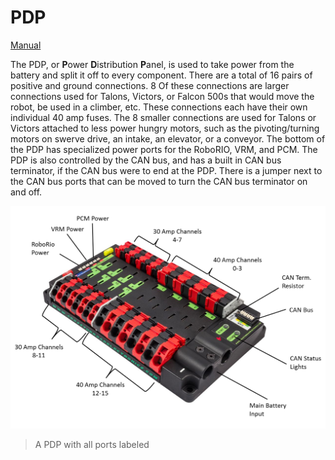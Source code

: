 # PDP

[Manual](https://drive.google.com/open?id=1cjab8W6veHw84hOV6p_WHRP8421DpSs8)

The PDP, or **P**ower **D**istribution **P**anel, is used to take power from the battery and split it off to every component. There are a total of 16 pairs of positive and ground connections. 8 Of these connections are larger connections used for Talons, Victors, or Falcon 500s that would move the robot, be used in a climber, etc. These connections each have their own individual 40 amp fuses. The 8 smaller connections are used for Talons or Victors attached to less power hungry motors, such as the pivoting/turning motors on swerve drive, an intake, an elevator, or a conveyor. The bottom of the PDP has specialized power ports for the RoboRIO, VRM, and PCM. The PDP is also controlled by the CAN bus, and has a built in CAN bus terminator, if the CAN bus were to end at the PDP. There is a jumper next to the CAN bus ports that can be moved to turn the CAN bus terminator on and off.

![PDP](../images/PDP.png)
> A PDP with all ports labeled